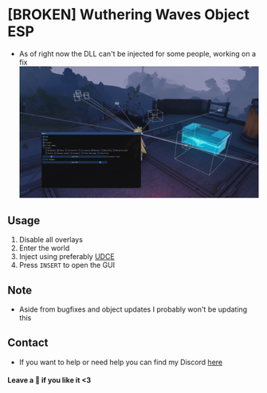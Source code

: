 # [BROKEN] Wuthering Waves Object ESP
- As of right now the DLL can't be injected for some people, working on a fix
![img](WW_SS.png)

## Usage
1. Disable all overlays
2. Enter the world
3. Inject using preferably [UDCE](https://www.unknowncheats.me/forum/anti-cheat-bypass/504191-undetected-cheat-engine-driver-2022-bypass-anticheats-eac.html)
4. Press `INSERT` to open the GUI

## Note
- Aside from bugfixes and object updates I probably won't be updating this

## Contact
- If you want to help or need help you can find my Discord [here](https://hellokittyfan48.github.io/)

#### Leave a 🌟 if you like it <3
